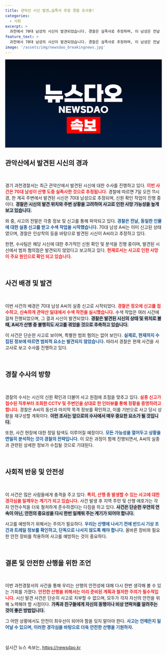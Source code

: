 ```yaml
---
title: 관악산 시신 발견…실족사 추정 경찰 조사중!
categories:
  - 사회
excerpt: >
  과천에서 70대 남성의 시신이 발견되었습니다. 경찰은 실족사로 추정하며, 이 남성은 전날 실종 신고된 A씨로 보입니다. 자세한 신원 확인이 진행 중입니다.
feature_text: >
  과천에서 70대 남성의 시신이 발견되었습니다. 경찰은 실족사로 추정하며, 이 남성은 전날 실종 신고된 A씨로 보입니다. 자세한 신원 확인이 진행 중입니다.
image: '/assets/img/newsdao_breakingnews.jpg'
---
```


<p><img src="/assets/img/newsdao_breakingnews.jpg" alt="ranknews 속보" /></p>

<h2 data-ke-size="size26">관악산에서 발견된 시신의 경과</h2>

<p data-ke-size="size16">&nbsp;</p>

<p>경기 과천경찰서는 최근 관악산에서 발견된 시신에 대한 수사를 진행하고 있다. <b><span style="color: #ee2323;">이번 사건은 70대 남성이 산행 도중 실족사한 것으로 추정됩니다.</span></b> 경찰에 따르면 7일 오전 11시 경, 한 계곡 주변에서 발견된 시신은 70대 남성으로 추정되며, 신원 확인 작업이 진행 중이다. <b><span style="background-color: #21538527;">경찰은 시신의 발견 위치와 주변 상황을 고려하여 사고로 인한 사망 가능성을 높게 보고 있습니다.</span></b> </p>

<p>와 중, 사고의 전말은 각종 정보 및 신고를 통해 파악되고 있다. <b><span style="color: #1a5490;">경찰은 전날, 동일한 인물에 대한 실종 신고를 받고 수색 작업을 시작했습니다.</span></b> 70대 남성 A씨는 이미 신고된 상태였으며, 경찰은 인상착의 등을 바탕으로 발견된 시신이 A씨라고 추정하고 있다. </p>

<p>한편, 수사팀은 해당 시신에 대한 추가적인 신원 확인 및 분석을 진행 중이며, 발견된 시신에서 범죄 혐의점은 발견되지 않았다고 보고하고 있다. <b><span style="color: #ee2323;">현재로서는 사고로 인한 사망이 주요 원인으로 확인 되고 있습니다.</span></b> </p>

<p data-ke-size="size16">&nbsp;</p>

<h2 data-ke-size="size26">사건 배경 및 발견</h2>

<p data-ke-size="size16">&nbsp;</p>

<p>이번 사건의 배경은 70대 남성 A씨의 실종 신고로 시작되었다. <b><span style="color: #ee2323;">경찰은 정오에 신고를 접수하고, 신속하게 관악산 일대에서 수색 작전을 실시했습니다.</span></b> 수색 작업은 여러 시간에 걸쳐 진행되었으며, 그 결과 시신이 발견되었다. <b><span style="background-color: #21538527;">경찰은 발견된 시신의 상태 및 위치로 볼 때, A씨가 산행 중 불행히도 사고를 겪었을 것으로 추측하고 있습니다.</span></b> </p>

<p>이 사건은 단순한 사고로 보이며, 특별한 범죄 혐의는 없어 보인다. <b><span style="color: #1a5490;">실제로, 현재까지 수집된 정보에 따르면 범죄적 요소는 발견되지 않았습니다.</span></b> 따라서 경찰은 현재 사건을 사고사로 보고 수사를 진행하고 있다.</p>

<p data-ke-size="size16">&nbsp;</p>

<h2 data-ke-size="size26">경찰 수사의 방향</h2>

<p data-ke-size="size16">&nbsp;</p>

<p>경찰의 수사는 시신의 신원 확인과 더불어 사고 원점에 초점을 맞추고 있다. <b><span style="color: #ee2323;">실종 신고가 접수된 직후부터 조회한 CCTV 및 주변인을 상대로 한 인터뷰를 통해 정황을 증명하려고 합니다.</span></b> 경찰은 A씨의 동선과 마지막 목격 정보를 확인하고, 이를 기반으로 사고 당시 상황을 재구성할 계획이다. <b><span style="background-color: #21538527;">이런 조사는 앞으로의 수사에서 매우 중요한 요소가 될 것입니다.</span></b> </p>

<p>또한, 사건 현장에 대한 정밀 탐색도 이루어질 예정이다. <b><span style="color: #1a5490;">모든 가능성을 열어두고 상황을 면밀히 분석하는 것이 경찰의 전략입니다.</span></b> 이 모든 과정이 함께 진행되면서, A씨의 실종과 관련된 상세한 정보가 수집될 것으로 기대된다.</p>

<p data-ke-size="size16">&nbsp;</p>

<h2 data-ke-size="size26">사회적 반응 및 안전성</h2>

<p data-ke-size="size16">&nbsp;</p>

<p>이 사건은 많은 사람들에게 충격을 주고 있다. <b><span style="color: #ee2323;">특히, 산행 중 발생할 수 있는 사고에 대한 경각심을 일깨우는 계기가 되고 있습니다.</span></b> 사건 발생 후 지역 주민 및 산행 애호가는 각자 안전수칙을 더욱 철저하게 준수하겠다는 다짐을 하고 있다. <b><span style="background-color: #21538527;">사건은 단순한 우연의 연속이 아닌, 안전의 중요성을 다시 한번 일깨워 주는 계기가 되어야 합니다.</span></b> </p>

<p>사고를 예방하기 위해서는 주의가 필요하다. <b><span style="color: #1a5490;">우리는 산행에 나서기 전에 반드시 기상 조건과 트레일 정보를 확인하고, 단독으로 나서지 않도록 해야 합니다.</span></b> 올바른 장비와 필요한 안전 장비를 착용하여 사고를 예방하는 것이 중요하다.</p>

<p data-ke-size="size16">&nbsp;</p>

<h2 data-ke-size="size26">결론 및 안전한 산행을 위한 조언</h2>

<p data-ke-size="size16">&nbsp;</p>

<p>이번 과천경찰서의 사건을 통해 우리는 산행의 안전성에 대해 다시 한번 생각해 볼 수 있는 기회를 가졌다. <b><span style="color: #ee2323;">안전한 산행을 위해서는 미리 준비된 계획과 철저한 주의가 필수적입니다.</span></b> 시신 발견 사건은 단순히 사고로 치부할 수 없으며, 모두가 각자 자신의 안전을 위해 노력해야 할 시점이다. <b><span style="background-color: #21538527;">가족과 친구들에게 자신의 동행이나 비상 연락처를 알려주는 것이 좋은 방법입니다.</span></b> </p>

<p>그 어떤 상황에서도 안전이 최우선이 되어야 함을 잊지 말아야 한다. <b><span style="color: #1a5490;">사고는 언제든지 일어날 수 있으며, 이러한 경각심을 바탕으로 더욱 안전한 산행을 기원하자.</span></b> </p>

<p data-ke-size="size16">&nbsp;</p>
실시간 뉴스 속보는, <a href="https://newsdao.kr" rel="dofollow">https://newsdao.kr</a>


